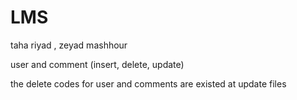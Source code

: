 # LMS

 taha riyad , zeyad mashhour 

user and comment (insert, delete, update)

the delete codes for user and comments are existed at update files
